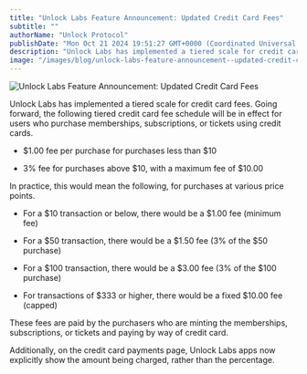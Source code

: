 ```yaml
---
title: "Unlock Labs Feature Announcement: Updated Credit Card Fees"
subtitle: ""
authorName: "Unlock Protocol"
publishDate: "Mon Oct 21 2024 19:51:27 GMT+0000 (Coordinated Universal Time)"
description: "Unlock Labs has implemented a tiered scale for credit card fees. Going forward, the following tiered credit card fee schedule will be in effect for users who purchase memberships, subscriptions, or tickets using credit cards."
image: "/images/blog/unlock-labs-feature-announcement--updated-credit-card-fees/1d53fa6d5535b20c5a48ed64c4e794e8.jpg"
---
```


![Unlock Labs Feature Announcement: Updated Credit Card Fees](https://storage.googleapis.com/papyrus_images/1d53fa6d5535b20c5a48ed64c4e794e8.jpg)

<p>Unlock Labs has implemented a tiered scale for credit card fees. Going forward, the following tiered credit card fee schedule will be in effect for users who purchase memberships, subscriptions, or tickets using credit cards.</p><ul><li><p>$1.00 fee per purchase for purchases less than $10</p></li><li><p>3% fee for purchases above $10, with a maximum fee of $10.00</p></li></ul><p>In practice, this would mean the following, for purchases at various price points.</p><ul><li><p>For a $10 transaction or below, there would be a $1.00 fee (minimum fee)</p></li><li><p>For a $50 transaction, there would be a $1.50 fee (3% of the $50 purchase)</p></li><li><p>For a $100 transaction, there would be a $3.00 fee (3% of the $100 purchase)</p></li><li><p>For transactions of $333 or higher, there would be a fixed $10.00 fee (capped)</p></li></ul><p>These fees are paid by the purchasers who are minting the memberships, subscriptions, or tickets and paying by way of credit card.</p><p>Additionally, on the credit card payments page, Unlock Labs apps now explicitly show the amount being charged, rather than the percentage.</p>